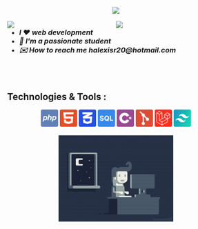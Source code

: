 <p align="center">
    <picture>
    <source media="(prefers-color-scheme: dark)" srcset="https://readme-typing-svg.demolab.com?font=Fira+Code&weight=700&size=24&pause=1000&color=FFF&center=true&vCenter=true&width=435&lines=%3E+Hey+There!%2C+I'm+Alexis+Rojas"/>
    <img src="https://readme-typing-svg.demolab.com?font=Fira+Code&weight=700&size=24&pause=1000&color=000&center=true&vCenter=true&width=435&lines=%3E+Hey+There!%2C+I'm+Alexis+Rojas" />
    </picture>
</p>

[<img align="right" width="50%" src="https://github-readme-stats.vercel.app/api/top-langs/?username=Alexis1476&theme=nord&layout=compact">](https://metrics.lecoq.io/ouuan#gh-dark-mode-only)
[<img align="right" width="50%" src="https://github-readme-stats.vercel.app/api/top-langs/?username=Alexis1476&theme=light&layout=compact">](https://metrics.lecoq.io/ouuan#gh-light-mode-only)

<h3>
    <ul>
        <li><i>I ❤️ web development</i></li>
        <li><i>📕 I'm a passionate student</i></li>
        <li><i>✉️ How to reach me halexisr20@hotmail.com</i></li>
    </ul>
</h3><br><br>

<h2>Technologies & Tools :</h2>
<div align="center">
    <img height=40 src="./imgs/php.svg"/>
    <img height=40 src="./imgs/html.svg"/>
    <img height=40 src="./imgs/css.svg"/>
    <img height=40 src="./imgs/sql.svg"/>
    <img height=40 src="./imgs/cSharp.svg"/>
    <img height=40 src="./imgs/git.svg"/>
    <img height=40 src="./imgs/laravel.svg"/>
    <img height=40 src="./imgs/tailwind.svg"/>
</div><br>
<div align="center">
    <img height=200 src="./imgs/programming.gif"/>
</div>
